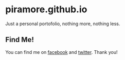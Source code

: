 # piramore.github.io
Just a personal portofolio, nothing more, nothing less.

## Find Me!
You can find me on [facebook](https://facebook.com/piramore) and [twitter](https://twitter.com/piramore). Thank you!
